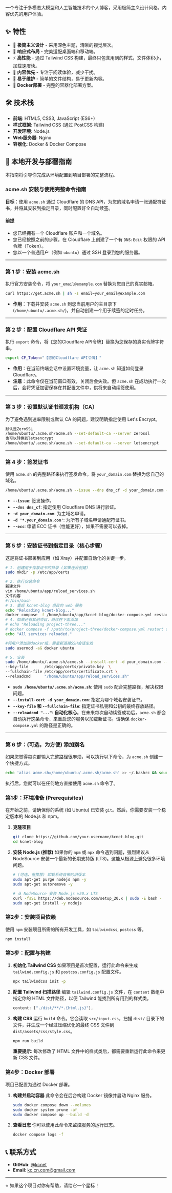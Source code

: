 一个专注于多模态大模型和人工智能技术的个人博客，采用极简主义设计风格，内容优先的用户体验。

## ✨ 特性

  - 🎨 **极简主义设计** - 采用深色主题，清晰的视觉层次。
  - 📱 **响应式布局** - 完美适配桌面端和移动端。
  - ⚡ **高性能** - 通过 Tailwind CSS 构建，最终只包含用到的样式，文件体积小，加载速度快。
  - 🎯 **内容优先** - 专注于阅读体验，减少干扰。
  - 🔧 **易于维护** - 简单的文件结构，易于更新内容。
  - 🐳 **Docker部署** - 完整的容器化部署方案。

## 🛠️ 技术栈

  - **前端**: HTML5, CSS3, JavaScript (ES6+)
  - **样式框架**: Tailwind CSS (通过 PostCSS 构建)
  - **开发环境**: Node.js
  - **Web服务器**: Nginx
  - **容器化**: Docker & Docker Compose

## 🚀 本地开发与部署指南

本指南将引导你完成从环境配置到项目部署的完整流程。

### acme.sh 安装与使用完整命令指南

**目标**：使用 `acme.sh` 通过 Cloudflare 的 DNS API，为您的域名申请一张通配符证书，并将其安装到指定目录，同时配置好全自动续签。

#### 前提

  * 您已经拥有一个 Cloudflare 账户和一个域名。
  * 您已经按照之前的步骤，在 Cloudflare 上创建了一个有 `DNS:Edit` 权限的 API 令牌（Token）。
  * 您以一个普通用户（例如 `ubuntu`）通过 SSH 登录到您的服务器。

-----

### 第 1 步：安装 acme.sh

执行官方安装命令，将 `your_email@example.com` 替换为您自己的真实邮箱。

```bash
curl https://get.acme.sh | sh -s email=your_email@example.com
```

  * **作用**：下载并安装 `acme.sh` 到您当前用户的主目录下 (`/home/ubuntu/.acme.sh/`)，并自动创建一个用于续签的定时任务。

-----

### 第 2 步：配置 Cloudflare API 凭证

执行 `export` 命令，将【您的Cloudflare API令牌】替换为您保存的真实令牌字符串。

```bash
export CF_Token="【您的Cloudflare API令牌】"
```

  * **作用**：在当前终端会话中设置环境变量，让 `acme.sh` 知道如何登录 Cloudflare。
  * **注意**：此命令仅在当前窗口有效，关闭后会失效。但 `acme.sh` 在成功执行一次后，会将凭证加密保存在其配置文件中，供将来自动续签使用。

-----

### 第 3 步：设置默认证书颁发机构（CA）

为了避免遇到速率限制或默认 CA 的问题，建议明确指定使用 Let's Encrypt。

```bash
默认是ZeroSSL
/home/ubuntu/.acme.sh/acme.sh --set-default-ca --server zerossl
也可以转换到letsencrypt
/home/ubuntu/.acme.sh/acme.sh --set-default-ca --server letsencrypt
```

-----

### 第 4 步：签发证书

使用 `acme.sh` 的完整路径来执行签发命令。将 `your_domain.com` 替换为您自己的域名。

```bash
/home/ubuntu/.acme.sh/acme.sh --issue --dns dns_cf -d your_domain.com -d '*.your_domain.com' --ecc
```

  * **`--issue`**: 签发操作。
  * **`--dns dns_cf`**: 指定使用 Cloudflare DNS 进行验证。
  * **`-d your_domain.com`**: 为主域名申请。
  * **`-d '*.your_domain.com'`**: 为所有子域名申请通配符证书。
  * **`--ecc`**: 申请 ECC 证书（性能更好），如果不需要可以去掉。

-----

### 第 5 步：安装证书到指定目录（核心步骤）

这是将证书部署到应用（如 Xray）并配置自动化的关键一步。

```bash
# 1. 创建用于存放证书的目录 (如果还没创建)
sudo mkdir -p /etc/app/certs

# 2. 执行安装命令
新建文件
vim /home/ubuntu/app/reload_services.sh
文件内容
#!/bin/bash
# 3. 重启 kcnet-blog 项目的 web 服务
echo "Reloading kcnet-blog..."
docker compose -f /home/ubuntu/app/kcnet-blog/docker-compose.yml restart web
# 4. 如果还有其他项目，继续在下面添加
# echo "Reloading project-three..."
# docker compose -f /path/to/project-three/docker-compose.yml restart service-name
echo "All services reloaded."

#将用户添加到docker组，需重新连接SSH会话生效
sudo usermod -aG docker ubuntu 

# 5. 安装
sudo /home/ubuntu/.acme.sh/acme.sh --install-cert -d your_domain.com --ecc \
--key-file       /etc/app/certs/private.key  \
--fullchain-file /etc/app/certs/certificate.crt \
--reloadcmd      "/home/ubuntu/app/reload_services.sh"
```

  * **`sudo /home/ubuntu/.acme.sh/acme.sh`**: 使用 `sudo` 配合完整路径，解决权限问题。
  * **`--install-cert -d your_domain.com`**: 指定为哪个域名安装证书。
  * **`--key-file` 和 `--fullchain-file`**: 指定证书私钥和公钥的最终存放路径。
  * **`--reloadcmd "..."`**: **自动化核心**。在未来每次自动续签成功后，`acme.sh` 都会自动执行这条命令，来重启您的服务以加载新证书。请确保 `docker-compose.yml` 的路径是正确的。

-----

### 第 6 步：(可选，为方便) 添加别名

如果您觉得每次都输入完整路径很麻烦，可以执行以下命令，为 `acme.sh` 创建一个快捷方式。

```bash
echo 'alias acme.sh=/home/ubuntu/.acme.sh/acme.sh' >> ~/.bashrc && source ~/.bashrc
```

执行后，您就可以在任何地方直接使用 `acme.sh` 命令了。

### 第1步：环境准备 (Prerequisites)

在开始之前，请确保你的系统 (如 Ubuntu) 已安装 `git`。然后，你需要安装一个稳定版本的 Node.js 和 npm。

1.  **克隆项目**

    ```bash
    git clone https://github.com/your-username/kcnet-blog.git
    cd kcnet-blog
    ```

2.  **安装 Node.js (推荐)**
    如果你的 `npm` 或 `npx` 命令遇到问题，强烈建议从 NodeSource 安装一个最新的长期支持版 (LTS)。这能从根源上避免很多环境问题。

    ```bash
    # (可选，但推荐) 卸载系统自带的旧版本
    sudo apt-get purge nodejs npm -y
    sudo apt-get autoremove -y

    # 从 NodeSource 安装 Node.js v20.x LTS
    curl -fsSL https://deb.nodesource.com/setup_20.x | sudo -E bash -
    sudo apt-get install -y nodejs
    ```

### 第2步：安装项目依赖

使用 `npm` 安装项目所需的所有开发工具，如 `tailwindcss`, `postcss` 等。

```bash
npm install
```

### 第3步：配置与构建

1.  **初始化 Tailwind CSS**
    如果项目是首次配置，运行此命令来生成 `tailwind.config.js` 和 `postcss.config.js` 配置文件。

    ```bash
    npx tailwindcss init -p
    ```

2.  **配置 Tailwind 扫描路径**
    编辑 `tailwind.config.js` 文件，在 `content` 数组中指定你的 HTML 文件路径，以便 Tailwind 能找到所有用到的样式类。

    ```javascript
    content: ["./dist/**/*.{html,js}"],
    ```

3.  **构建 CSS**
    运行 `build` 命令。它会读取 `src/input.css`，扫描 `dist/` 目录下的文件，并生成一个经过压缩优化的最终 CSS 文件到 `dist/assets/css/style.css`。

    ```bash
    npm run build
    ```

    **重要提示**: 每次修改了 HTML 文件中的样式类后，都需要重新运行此命令来更新 CSS 文件。

### 第4步：Docker 部署

项目已配置为通过 Docker 部署。

1.  **构建并启动容器**
    此命令会在后台构建 Docker 镜像并启动 Nginx 服务。

    ```bash
    sudo docker compose down --volumes
    sudo docker system prune -af
    sudo docker compose up --build -d
    ```

2.  **查看日志**
    你可以使用此命令来监控服务的运行日志。

    ```bash
    docker compose logs -f
    ```

## 📞 联系方式

  - **GitHub**: [@kcnet](https://github.com/hejie)
  - **Email**: kc.cn.com@gmail.com

-----

⭐ 如果这个项目对你有帮助，请给它一个星标！
